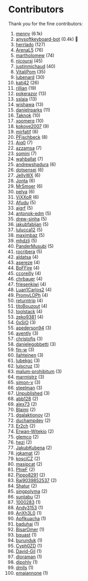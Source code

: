 # Contributors

Thank you for the fine contributors:

1. [menny](https://github.com/menny) (6.1k)
1. [anysoftkeyboard-bot](https://github.com/anysoftkeyboard-bot) (0.4k) 🤖
1. [herrlado](https://github.com/herrlado) (127)
1. [ArenaL5](https://github.com/ArenaL5) (76)
1. [martholomew](https://github.com/martholomew) (74)
1. [nicoursi](https://github.com/nicoursi) (45)
1. [justinmichaud](https://github.com/justinmichaud) (40)
1. [VitaliPom](https://github.com/VitaliPom) (35)
1. [lubenard](https://github.com/lubenard) (30)
1. [kati42](https://github.com/kati42) (26)
1. [rillian](https://github.com/rillian) (19)
1. [pokerazor](https://github.com/pokerazor) (13)
1. [sslaia](https://github.com/sslaia) (13)
1. [wishawa](https://github.com/wishawa) (13)
1. [danielrparks](https://github.com/danielrparks) (11)
1. [Taknok](https://github.com/Taknok) (10)
1. [xoomerq](https://github.com/xoomerq) (10)
1. [kokoye2007](https://github.com/kokoye2007) (9)
1. [mirfatif](https://github.com/mirfatif) (8)
1. [PFischbeck](https://github.com/PFischbeck) (8)
1. [Aiq0](https://github.com/Aiq0) (7)
1. [azzamsa](https://github.com/azzamsa) (7)
1. [somini](https://github.com/somini) (7)
1. [wahballat](https://github.com/wahballat) (7)
1. [andrewshadura](https://github.com/andrewshadura) (6)
1. [dotsensei](https://github.com/dotsensei) (6)
1. [JellyWX](https://github.com/JellyWX) (6)
1. [Jonta](https://github.com/Jonta) (6)
1. [MrSmoer](https://github.com/MrSmoer) (6)
1. [pelya](https://github.com/pelya) (6)
1. [ViXXoR](https://github.com/ViXXoR) (6)
1. [Afudu](https://github.com/Afudu) (5)
1. [ajgrf](https://github.com/ajgrf) (5)
1. [antonok-edm](https://github.com/antonok-edm) (5)
1. [drew-sinha](https://github.com/drew-sinha) (5)
1. [jakubfabijan](https://github.com/jakubfabijan) (5)
1. [lulucca12](https://github.com/lulucca12) (5)
1. [maximbaz](https://github.com/maximbaz) (5)
1. [mhdzli](https://github.com/mhdzli) (5)
1. [PanderMusubi](https://github.com/PanderMusubi) (5)
1. [rocribera](https://github.com/rocribera) (5)
1. [aldatsa](https://github.com/aldatsa) (4)
1. [asereze](https://github.com/asereze) (4)
1. [BoFFire](https://github.com/BoFFire) (4)
1. [ccoreilly](https://github.com/ccoreilly) (4)
1. [chrbauer](https://github.com/chrbauer) (4)
1. [friesenkiwi](https://github.com/friesenkiwi) (4)
1. [Luan1Carlos2](https://github.com/Luan1Carlos2) (4)
1. [PromyLOPh](https://github.com/PromyLOPh) (4)
1. [returntrip](https://github.com/returntrip) (4)
1. [titoBouzout](https://github.com/titoBouzout) (4)
1. [toolstack](https://github.com/toolstack) (4)
1. [zeko9381](https://github.com/zeko9381) (4)
1. [0xSiO](https://github.com/0xSiO) (3)
1. [apederson94](https://github.com/apederson94) (3)
1. [avently](https://github.com/avently) (3)
1. [christofjs](https://github.com/christofjs) (3)
1. [danielegobbetti](https://github.com/danielegobbetti) (3)
1. [fin-w](https://github.com/fin-w) (3)
1. [llahteinen](https://github.com/llahteinen) (3)
1. [lubekgc](https://github.com/lubekgc) (3)
1. [luiscruz](https://github.com/luiscruz) (3)
1. [malum-prohibitum](https://github.com/malum-prohibitum) (3)
1. [marmistrz](https://github.com/marmistrz) (3)
1. [simon-v](https://github.com/simon-v) (3)
1. [steelman](https://github.com/steelman) (3)
1. [Unpublished](https://github.com/Unpublished) (3)
1. [abb128](https://github.com/abb128) (2)
1. [alex73](https://github.com/alex73) (2)
1. [Blaimi](https://github.com/Blaimi) (2)
1. [dgalaktionov](https://github.com/dgalaktionov) (2)
1. [duchampdev](https://github.com/duchampdev) (2)
1. [Er2ch](https://github.com/Er2ch) (2)
1. [Erwan-Witekio](https://github.com/Erwan-Witekio) (2)
1. [glemco](https://github.com/glemco) (2)
1. [hezi](https://github.com/hezi) (2)
1. [JakubKubena](https://github.com/JakubKubena) (2)
1. [jgkamat](https://github.com/jgkamat) (2)
1. [kosciCZ](https://github.com/kosciCZ) (2)
1. [masipcat](https://github.com/masipcat) (2)
1. [PhieF](https://github.com/PhieF) (2)
1. [Pippo8291](https://github.com/Pippo8291) (2)
1. [Raj9039852537](https://github.com/Raj9039852537) (2)
1. [Shatur](https://github.com/Shatur) (2)
1. [singpolyma](https://github.com/singpolyma) (2)
1. [suntabu](https://github.com/suntabu) (2)
1. [1000283](https://github.com/1000283) (1)
1. [Andy3153](https://github.com/Andy3153) (1)
1. [AnXh3L0](https://github.com/AnXh3L0) (1)
1. [Apflkuacha](https://github.com/Apflkuacha) (1)
1. [baduhai](https://github.com/baduhai) (1)
1. [BisarOmer](https://github.com/BisarOmer) (1)
1. [bquast](https://github.com/bquast) (1)
1. [burunduk](https://github.com/burunduk) (1)
1. [Cyph0ZD](https://github.com/Cyph0ZD) (1)
1. [David-Gil](https://github.com/David-Gil) (1)
1. [dioraman](https://github.com/dioraman) (1)
1. [djpohly](https://github.com/djpohly) (1)
1. [dmlls](https://github.com/dmlls) (1)
1. [emaiannone](https://github.com/emaiannone) (1)
